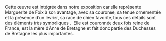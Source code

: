Cette œuvre est intégrée dans notre exposition car elle représente Marguerite de Foix à son avantage, avec sa couronne, sa tenue ornementée et la présence d’un lévrier, sa race de chien favorite, tous ces détails sont des éléments très symboliques .  Elle est couronnée deux fois reine de France, est la mère d’Anne de Bretagne et fait donc partie des Duchesses de Bretagne les plus importantes. 